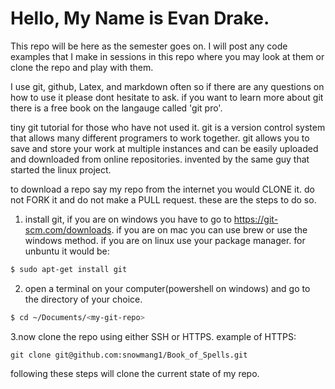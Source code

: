 # Hello, My Name is Evan Drake.

This repo will be here as the semester goes on. I will post any code examples that I make in sessions in this repo where you may look at them or clone the repo and play with them.

I use git, github, Latex, and markdown often so if there are any questions on how to use it please dont hesitate to ask. if you want to learn more about git there is a free book on the langauge called 'git pro'.

tiny git tutorial for those who have not used it. git is a version control system that allows many different programers to work together. git allows you to save and store your work at multiple instances and can be easily uploaded and downloaded from online repositories. invented by the same guy that started the linux project.

to download a repo say my repo from the internet you would CLONE it. do not FORK it and do not make a PULL request. these are the steps to do so.

1. install git, if you are on windows you have to go to https://git-scm.com/downloads. if you are on mac you can use brew or use the windows method. if you are on linux use your package manager. for unbuntu it would be:
```bash
$ sudo apt-get install git
```
2. open a terminal on your computer(powershell on windows) and go to the directory of your choice.
```bash
$ cd ~/Documents/<my-git-repo>
```
3.now clone the repo using either SSH or HTTPS. example of HTTPS:
```git
git clone git@github.com:snowmang1/Book_of_Spells.git
```
following these steps will clone the current state of my repo.
